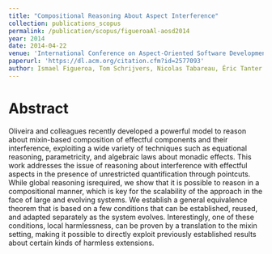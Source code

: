 ```yaml
---
title: "Compositional Reasoning About Aspect Interference"
collection: publications_scopus
permalink: /publication/scopus/figueroaAl-aosd2014
year: 2014
date: 2014-04-22
venue: 'International Conference on Aspect-Oriented Software Development'
paperurl: 'https://dl.acm.org/citation.cfm?id=2577093'
author: Ismael Figueroa, Tom Schrijvers, Nicolas Tabareau, Éric Tanter
---
```


# Abstract

Oliveira and colleagues recently developed a powerful model to reason about mixin-based composition of effectful components and their interference, exploiting a wide variety of techniques such as equational reasoning, parametricity, and algebraic laws about monadic effects. This work addresses the issue of reasoning about interference with effectful aspects in the presence of unrestricted quantification through pointcuts. While global reasoning isrequired, we show that it is possible to reason in a compositional manner, which is key for the scalability of the approach in the face of large and evolving systems. We establish a general equivalence theorem that is based on a few conditions that can be established, reused, and adapted separately as the system evolves. Interestingly, one of these conditions, local harmlessness, can be proven by a translation to the mixin setting, making it possible to directly exploit previously established results about certain kinds of harmless extensions.